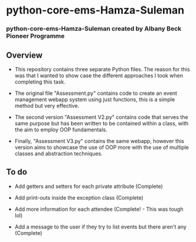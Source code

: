 # python-core-ems-Hamza-Suleman
### python-core-ems-Hamza-Suleman created by Albany Beck Pioneer Programme

## Overview

- This repository contains three separate Python files. The reason for this was that I wanted to show case the different approaches I took when completing this task.

- The original file "Assessment.py" contains code to create an event management webapp system using just functions, this is a simple method but very effective.

- The second version "Assessment V2.py" contains code that serves the same purpose but has been written to be contained within a class, with the aim to employ OOP fundamentals.

- Finally, "Assessment V3.py" contains the same webapp, however this version aims to showcase the use of OOP more with the use of multiple classes and abstraction techniques.

## To do

- Add getters and setters for each private attribute (Complete)

- Add print-outs inside the exception class (Complete)

- Add more information for each attendee (Complete! - This was tough lol)

- Add a message to the user if they try to list events but there aren't any (Complete)